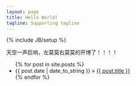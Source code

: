 ```yaml
---
layout: page
title: Hello World!
tagline: Supporting tagline
---
```

{% include JB/setup %}

天空一声巨响，左莫莫右莫莫的开博了！！！！

<ul class="posts">
  {% for post in site.posts %}
    <li><span>{{ post.date | date_to_string }}</span> &raquo; <a href="{{ BASE_PATH }}{{ post.url }}">{{ post.title }}</a></li>
  {% endfor %}
</ul>



